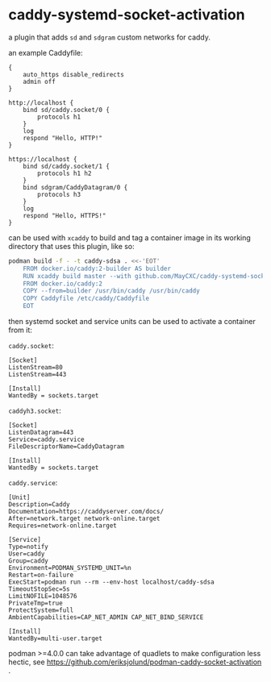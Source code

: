 # caddy-systemd-socket-activation
a plugin that adds `sd` and `sdgram` custom networks for caddy.

an example Caddyfile:

```
{
	auto_https disable_redirects
	admin off
}

http://localhost {
	bind sd/caddy.socket/0 {
		protocols h1
	}
	log
	respond "Hello, HTTP!"
}

https://localhost {
	bind sd/caddy.socket/1 {
		protocols h1 h2
	}
	bind sdgram/CaddyDatagram/0 {
		protocols h3
	}
	log
	respond "Hello, HTTPS!"
}
```

can be used with `xcaddy` to build and tag a container image in its working directory that uses this plugin, like so:

```sh
podman build -f - -t caddy-sdsa . <<-'EOT'
	FROM docker.io/caddy:2-builder AS builder
	RUN xcaddy build master --with github.com/MayCXC/caddy-systemd-socket-activation
	FROM docker.io/caddy:2
	COPY --from=builder /usr/bin/caddy /usr/bin/caddy
	COPY Caddyfile /etc/caddy/Caddyfile
	EOT
```

then systemd socket and service units can be used to activate a container from it:

`caddy.socket`:

```
[Socket]
ListenStream=80
ListenStream=443

[Install]
WantedBy = sockets.target
```

`caddyh3.socket`:

```
[Socket]
ListenDatagram=443
Service=caddy.service
FileDescriptorName=CaddyDatagram

[Install]
WantedBy = sockets.target
```

`caddy.service`:

```
[Unit]
Description=Caddy
Documentation=https://caddyserver.com/docs/
After=network.target network-online.target
Requires=network-online.target

[Service]
Type=notify
User=caddy
Group=caddy
Environment=PODMAN_SYSTEMD_UNIT=%n
Restart=on-failure
ExecStart=podman run --rm --env-host localhost/caddy-sdsa
TimeoutStopSec=5s
LimitNOFILE=1048576
PrivateTmp=true
ProtectSystem=full
AmbientCapabilities=CAP_NET_ADMIN CAP_NET_BIND_SERVICE

[Install]
WantedBy=multi-user.target
```

podman >=4.0.0 can take advantage of quadlets to make configuration less hectic, see https://github.com/eriksjolund/podman-caddy-socket-activation .
